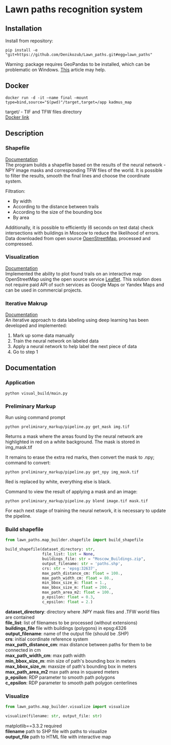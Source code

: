 # Lawn paths recognition system


## Installation

Install from repository:
~~~
pip install -e "git+https://github.com/Denikozub/Lawn_paths.git#egg=lawn_paths"
~~~
Warning: package requires GeoPandas to be installed, which can be problematic on Windows. [This](https://towardsdatascience.com/geopandas-installation-the-easy-way-for-windows-31a666b3610f/) article may help.


## Docker

~~~
docker run -d -it —name final —mount type=bind,source="$(pwd)"/target,target=/app kadmus_map
~~~
target/ - TIF and TFW files directory  
[Docker link](https://disk.yandex.ru/d/32I0DB2AxfSvDw)  


## Description

### Shapefile
[Documentation](https://github.com/Denikozub/kadmus-dev#build-shapefile)  
The program builds a shapefile based on the results of the neural network - NPY image masks and corresponding TFW files of the world.
It is possible to filter the results, smooth the final lines and choose the coordinate system.  

Filtration:
* By width
* According to the distance between trails
* According to the size of the bounding box
* By area  

Additionally, it is possible to efficiently (6 seconds on test data) check intersections with buildings in Moscow to reduce the likelihood of errors. Data downloaded from open source [OpenStreetMap](www.openstreetmap.org), processed and compressed.

### Visualization
[Documentation](https://github.com/Denikozub/kadmus-dev#visualize)  
Implemented the ability to plot found trails on an interactive map OpenStreetMap using the open source service [Leaflet](https://leafletjs.com/). This solution does not require paid API of such services as Google Maps or Yandex Maps and can be used in commercial projects.

### Iterative Makrup
[Documentation](https://github.com/Denikozub/kadmus-dev#preliminary-markup)  
An iterative approach to data labeling using deep learning has been developed and implemented:
1. Mark up some data manually
2. Train the neural network on labeled data
3. Apply a neural network to help label the next piece of data
4. Go to step 1


## Documentation

### Application

~~~
python visual_build/main.py
~~~

### Preliminary Markup

Run using command prompt
~~~
python preliminary_markup/pipeline.py get_mask img.tif
~~~
Returns a mask where the areas found by the neural network are highlighted in red on a white background.
The mask is stored in img_mask.tif  

It remains to erase the extra red marks, then convert the mask to .npy; command to convert:
~~~
python preliminary_markup/pipeline.py get_npy img_mask.tif
~~~
Red is replaced by white, everything else is black.  

Command to view the result of applying a mask and an image:
~~~
python preliminary_markup/pipeline.py blend image.tif mask.tif  
~~~
For each next stage of training the neural network, it is necessary to update the pipeline.


### Build shapefile

~~~python
from lawn_paths.map_builder.shapefile import build_shapefile

build_shapefile(dataset_directory: str,
                file_list: list = None,
                buildings_file: str = "Moscow_Buildings.zip",
                output_filename: str = 'paths.shp',
                crs: str = 'epsg:32637',
                max_path_distance_cm: float = 100.,
                max_path_width_cm: float = 80.,
                min_bbox_size_m: float = 1.,
                max_bbox_size_m: float = 200.,
                max_path_area_m2: float = 100.,
                p_epsilon: float = 0.3,
                c_epsilon: float = 2.)
~~~

__dataset_directory__: directory where .NPY mask files and .TFW world files are contained  
__file_list__: list of filenames to be processed (without extensions)  
__buildings_file__ file with buildings (polygons) in epsg:4326  
__output_filename__: name of the output file (should be .SHP)  
__crs__: initial coordinate reference system  
__max_path_distance_cm__: max distance between paths for them to be connected in cm  
__max_path_width_cm__: max path width  
__min_bbox_size_m__: min size of path's bounding box in meters  
__max_bbox_size_m__: maxsize of path's bounding box in meters  
__max_path_area_m2__ max path area in squared meters  
__p_epsilon__: RDP parameter to smooth path polygons  
__c_epsilon__: RDP parameter to smooth path polygon centerlines  


### Visualize

~~~python
from lawn_paths.map_builder.visualize import visualize

visualize(filename: str, output_file: str)
~~~
matplotlib==3.3.2 required  
__filename__ path to SHP file with paths to visualize  
__output_file__ path to HTML file with interactive map  
